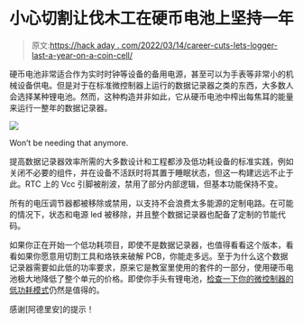 # 小心切割让伐木工在硬币电池上坚持一年

> 原文:[https://hack aday . com/2022/03/14/career-cuts-lets-logger-last-a-year-on-a-coin-cell/](https://hackaday.com/2022/03/14/careful-cuts-lets-logger-last-a-year-on-a-coin-cell/)

硬币电池非常适合作为实时时钟等设备的备用电源，甚至可以为手表等非常小的机械设备供电。但是对于在标准微控制器上运行的数据记录器之类的东西，大多数人会选择某种锂电池。然而，这种构造并非如此，它从硬币电池中榨出每焦耳的能量来运行一整年的数据记录器。

[![](../Images/f7f1240dc17a4910452a51c0854b44ea.png)](https://hackaday.com/wp-content/uploads/2022/03/coinlogger_detail2.jpg)

Won’t be needing that anymore.

提高数据记录器效率所需的大多数设计和工程都涉及低功耗设备的标准实践，例如关闭不必要的组件，并在设备不活跃时将其置于睡眠状态，但这一构建远远不止于此。RTC 上的 Vcc 引脚被削波，禁用了部分内部逻辑，但基本功能保持不变。

所有的电压调节器都被移除或禁用，以支持不会浪费太多能源的定制电路。在可能的情况下，状态和电源 led 被移除，并且整个数据记录器也配备了定制的节能代码。

如果你正在开始一个低功耗项目，即使不是数据记录器，也值得看看这个版本，看看如果你愿意用切割工具和烙铁来破解 PCB，你能走多远。至于为什么这个数据记录器需要如此低的功率要求，原来它是教室里使用的套件的一部分，使用硬币电池极大地降低了整个单元的价格。即使你手头有锂电池，[检查一下你的微控制器的低功耗模式](https://hackaday.com/2017/09/24/datalogger-uses-esp32-and-esp8266-low-power-modes/)仍然是值得的。

感谢[阿德里安]的提示！